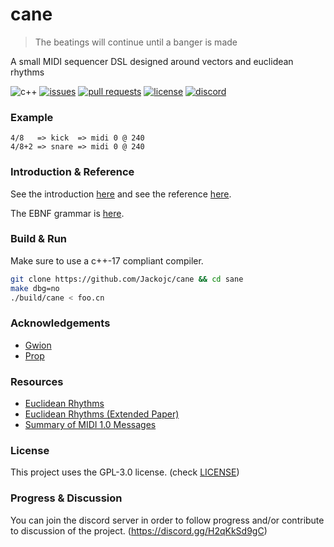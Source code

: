 # cane
> The beatings will continue until a banger is made

A small MIDI sequencer DSL designed around vectors and euclidean rhythms

![c++](https://img.shields.io/badge/c%2B%2B-17-blue.svg?style=flat)
[![issues](https://img.shields.io/github/issues/Jackojc/cane.svg?style=flat)](https://github.com/Jackojc/cane/issues)
[![pull requests](https://img.shields.io/github/issues-pr/Jackojc/cane?style=flat)](https://github.com/Jackojc/cane/pulls)
[![license](https://img.shields.io/github/license/Jackojc/cane.svg?style=flat)](./LICENSE)
[![discord](https://img.shields.io/discord/537732103765229590.svg?label=discord&style=flat)](https://discord.gg/H2qKkSd9gC)

### Example
```
4/8   => kick  => midi 0 @ 240
4/8+2 => snare => midi 0 @ 240
```

### Introduction & Reference
See the introduction [here](doc/intro.md)
and see the reference [here](doc/ref.md).

The EBNF grammar is [here](doc/syntax.ebnf).

### Build & Run
Make sure to use a c++-17 compliant compiler.
```sh
git clone https://github.com/Jackojc/cane && cd sane
make dbg=no
./build/cane < foo.cn
```

### Acknowledgements
- [Gwion](https://github.com/Gwion/Gwion)
- [Prop](https://pbat.ch/proj/prop.html)

### Resources
- [Euclidean Rhythms](http://cgm.cs.mcgill.ca/~godfried/publications/banff.pdf)
- [Euclidean Rhythms (Extended Paper)](http://cgm.cs.mcgill.ca/~godfried/publications/banff-extended.pdf)
- [Summary of MIDI 1.0 Messages](https://www.midi.org/specifications-old/item/table-1-summary-of-midi-message)

### License
This project uses the GPL-3.0 license. (check [LICENSE](LICENSE))

### Progress & Discussion
You can join the discord server in order to follow progress and/or contribute to discussion of the project. (https://discord.gg/H2qKkSd9gC)
